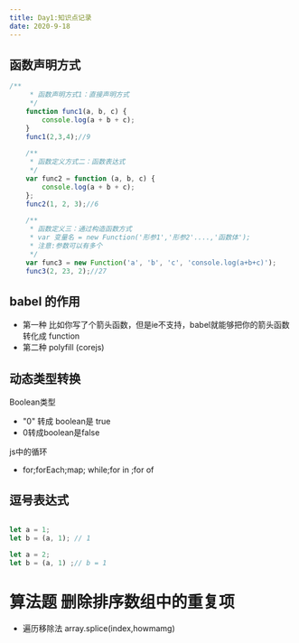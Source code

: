 ```yaml
---
title: Day1:知识点记录
date: 2020-9-18
---
```

 ## 函数声明方式
 
```javascript
/**
     * 函数声明方式1：直接声明方式
     */
    function func1(a, b, c) {
        console.log(a + b + c);
    }
    func1(2,3,4);//9
 
    /**
     * 函数定义方式二：函数表达式
     */
    var func2 = function (a, b, c) {
        console.log(a + b + c);
    };
    func2(1, 2, 3);//6
 
    /**
     * 函数定义三：通过构造函数方式
     * var 变量名 = new Function('形参1','形参2'....,'函数体');
     * 注意:参数可以有多个
     */
    var func3 = new Function('a', 'b', 'c', 'console.log(a+b+c)');
    func3(2, 23, 2);//27

```

## babel 的作用
- 第一种 比如你写了个箭头函数，但是ie不支持，babel就能够把你的箭头函数转化成 function
- 第二种 polyfill (corejs)

 ## 动态类型转换

Boolean类型
- "0" 转成 boolean是 true
- 0转成boolean是false

 js中的循环 
- for;forEach;map; while;for in ;for of

## 逗号表达式
```javascript

let a = 1;
let b = (a, 1); // 1

```

```javascript
let a = 2;
let b = (a, 1) ;// b = 1

```

# 算法题 删除排序数组中的重复项

- 遍历移除法  array.splice(index,howmamg)





